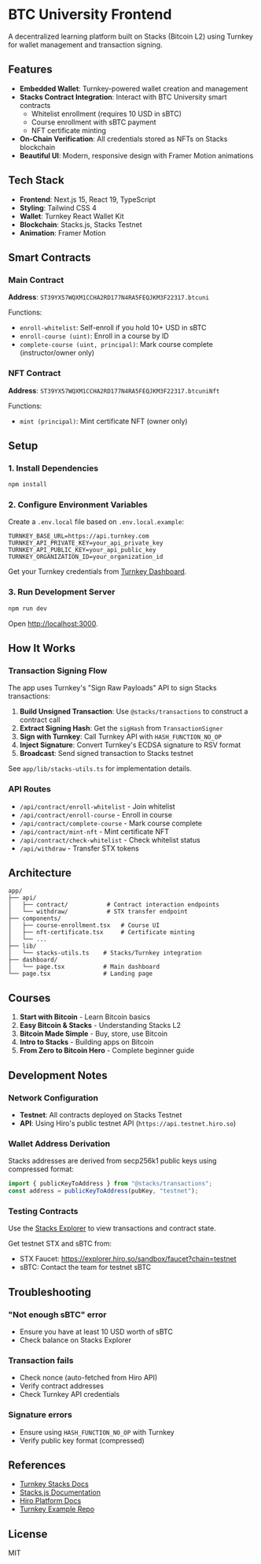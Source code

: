 # BTC University Frontend

A decentralized learning platform built on Stacks (Bitcoin L2) using Turnkey for wallet management and transaction signing.

## Features

- **Embedded Wallet**: Turnkey-powered wallet creation and management
- **Stacks Contract Integration**: Interact with BTC University smart contracts
  - Whitelist enrollment (requires 10 USD in sBTC)
  - Course enrollment with sBTC payment
  - NFT certificate minting
- **On-Chain Verification**: All credentials stored as NFTs on Stacks blockchain
- **Beautiful UI**: Modern, responsive design with Framer Motion animations

## Tech Stack

- **Frontend**: Next.js 15, React 19, TypeScript
- **Styling**: Tailwind CSS 4
- **Wallet**: Turnkey React Wallet Kit
- **Blockchain**: Stacks.js, Stacks Testnet
- **Animation**: Framer Motion

## Smart Contracts

### Main Contract

**Address**: `ST39YX57WQXM1CCHA2RD177N4RA5FEQJKM3F22317.btcuni`

Functions:

- `enroll-whitelist`: Self-enroll if you hold 10+ USD in sBTC
- `enroll-course (uint)`: Enroll in a course by ID
- `complete-course (uint, principal)`: Mark course complete (instructor/owner only)

### NFT Contract

**Address**: `ST39YX57WQXM1CCHA2RD177N4RA5FEQJKM3F22317.btcuniNft`

Functions:

- `mint (principal)`: Mint certificate NFT (owner only)

## Setup

### 1. Install Dependencies

```bash
npm install
```

### 2. Configure Environment Variables

Create a `.env.local` file based on `.env.local.example`:

```env
TURNKEY_BASE_URL=https://api.turnkey.com
TURNKEY_API_PRIVATE_KEY=your_api_private_key
TURNKEY_API_PUBLIC_KEY=your_api_public_key
TURNKEY_ORGANIZATION_ID=your_organization_id
```

Get your Turnkey credentials from [Turnkey Dashboard](https://app.turnkey.com).

### 3. Run Development Server

```bash
npm run dev
```

Open [http://localhost:3000](http://localhost:3000).

## How It Works

### Transaction Signing Flow

The app uses Turnkey's "Sign Raw Payloads" API to sign Stacks transactions:

1. **Build Unsigned Transaction**: Use `@stacks/transactions` to construct a contract call
2. **Extract Signing Hash**: Get the `sigHash` from `TransactionSigner`
3. **Sign with Turnkey**: Call Turnkey API with `HASH_FUNCTION_NO_OP`
4. **Inject Signature**: Convert Turnkey's ECDSA signature to RSV format
5. **Broadcast**: Send signed transaction to Stacks testnet

See `app/lib/stacks-utils.ts` for implementation details.

### API Routes

- `/api/contract/enroll-whitelist` - Join whitelist
- `/api/contract/enroll-course` - Enroll in course
- `/api/contract/complete-course` - Mark course complete
- `/api/contract/mint-nft` - Mint certificate NFT
- `/api/contract/check-whitelist` - Check whitelist status
- `/api/withdraw` - Transfer STX tokens

## Architecture

```
app/
├── api/
│   ├── contract/           # Contract interaction endpoints
│   └── withdraw/           # STX transfer endpoint
├── components/
│   ├── course-enrollment.tsx   # Course UI
│   ├── nft-certificate.tsx     # Certificate minting
│   └── ...
├── lib/
│   └── stacks-utils.ts    # Stacks/Turnkey integration
├── dashboard/
│   └── page.tsx           # Main dashboard
└── page.tsx               # Landing page
```

## Courses

1. **Start with Bitcoin** - Learn Bitcoin basics
2. **Easy Bitcoin & Stacks** - Understanding Stacks L2
3. **Bitcoin Made Simple** - Buy, store, use Bitcoin
4. **Intro to Stacks** - Building apps on Bitcoin
5. **From Zero to Bitcoin Hero** - Complete beginner guide

## Development Notes

### Network Configuration

- **Testnet**: All contracts deployed on Stacks Testnet
- **API**: Using Hiro's public testnet API (`https://api.testnet.hiro.so`)

### Wallet Address Derivation

Stacks addresses are derived from secp256k1 public keys using compressed format:

```typescript
import { publicKeyToAddress } from "@stacks/transactions";
const address = publicKeyToAddress(pubKey, "testnet");
```

### Testing Contracts

Use the [Stacks Explorer](https://explorer.hiro.so/?chain=testnet) to view transactions and contract state.

Get testnet STX and sBTC from:

- STX Faucet: https://explorer.hiro.so/sandbox/faucet?chain=testnet
- sBTC: Contact the team for testnet sBTC

## Troubleshooting

### "Not enough sBTC" error

- Ensure you have at least 10 USD worth of sBTC
- Check balance on Stacks Explorer

### Transaction fails

- Check nonce (auto-fetched from Hiro API)
- Verify contract addresses
- Check Turnkey API credentials

### Signature errors

- Ensure using `HASH_FUNCTION_NO_OP` with Turnkey
- Verify public key format (compressed)

## References

- [Turnkey Stacks Docs](https://docs.turnkey.com/solutions/stacks)
- [Stacks.js Documentation](https://stacks.js.org)
- [Hiro Platform Docs](https://docs.hiro.so)
- [Turnkey Example Repo](https://github.com/tkhq/sdk/tree/main/examples/with-stacks)

## License

MIT
